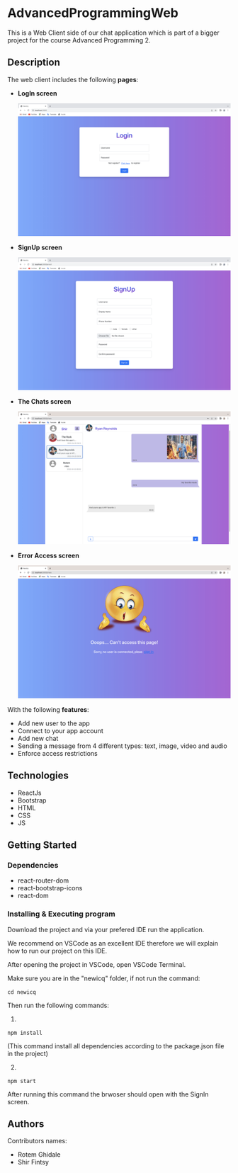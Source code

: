 # AdvancedProgrammingWeb
This is a Web Client side of our chat application which is part of a bigger project for the course Advanced Programming 2.

## Description
The web client includes the following **pages**:
- **LogIn screen**

    <img alt="LogIn Screen" src="assets/images/logIn_screen.png" height="300" />

- **SignUp screen**

     <img alt="SignUp Screen" src="assets/images/signUp_screen.png" height="300" />

- **The Chats screen**

    <img alt="Chats Screen" src="assets/images/chats_screen.png" height="300" />

- **Error Access screen**

    <img alt="Error Access Screen" src="assets/images/error_access_screen.png" height="300" />


With the following **features**:
- Add new user to the app
- Connect to your app account
- Add new chat
- Sending a message from 4 different types: text, image, video and audio
- Enforce access restrictions

## Technologies
- ReactJs
- Bootstrap
- HTML
- CSS
- JS

## Getting Started

### Dependencies
- react-router-dom 
- react-bootstrap-icons
- react-dom

### Installing & Executing program
Download the project and via your prefered IDE run the application.

We recommend on VSCode as an excellent IDE therefore we will explain how to run our project on this IDE.

After opening the project in VSCode, open VSCode Terminal. 

Make sure you are in the "newicq" folder, if not run the command:
```
cd newicq
```
Then run the following commands:

1)
```
npm install
```
(This command install all dependencies according to the package.json file in the project)

2)
```
npm start
```

After running this command the brwoser should open with the SignIn screen.

## Authors

Contributors names:

- Rotem Ghidale 
- Shir Fintsy
